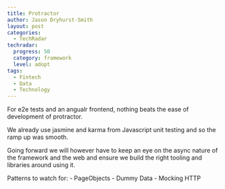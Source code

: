 ```yaml
---
title: Protractor
author: Jason Dryhurst-Smith
layout: post
categories:
  - TechRadar
techradar:
  progress: 50
  category: framework
  level: adopt
tags:
  - Fintech
  - Data
  - Technology
---
```


For e2e tests and an angualr frontend, nothing beats the ease of development of protractor.

We already use jasmine and karma from Javascript unit testing and so the ramp up was smooth.

Going forward we will however have to keep an eye on the async nature of the framework and the web and ensure we build the right tooling and libraries around using it.

Patterns to watch for:
    - PageObjects
    - Dummy Data
    - Mocking HTTP